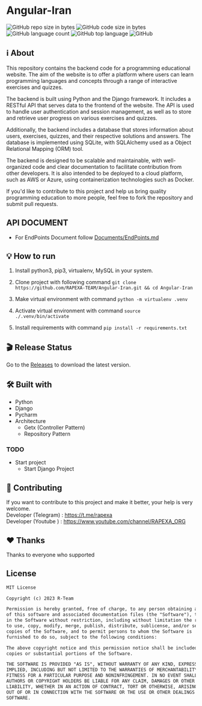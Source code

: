 # Angular-Iran

![GitHub repo size in bytes](https://img.shields.io/github/repo-size/RAPEXA-TEAM/Angular-Iran?color=red&label=repository%20size)
![GitHub code size in bytes](https://img.shields.io/github/languages/code-size/RAPEXA-TEAM/Angular-Iran?color=red)
![GitHub language count](https://img.shields.io/github/languages/count/RAPEXA-TEAM/Angular-Iran)
![GitHub top language](https://img.shields.io/github/languages/top/RAPEXA-TEAM/Angular-Iran)
![GitHub](https://img.shields.io/github/license/RAPEXA-TEAM/Angular-Iran?color=yellow)

## ℹ️ About

This repository contains the backend code for a programming educational website. The aim of the website is to offer a platform where users can learn programming languages and concepts through a range of interactive exercises and quizzes.

The backend is built using Python and the Django framework. It includes a RESTful API that serves data to the frontend of the website. The API is used to handle user authentication and session management, as well as to store and retrieve user progress on various exercises and quizzes.

Additionally, the backend includes a database that stores information about users, exercises, quizzes, and their respective solutions and answers. The database is implemented using SQLite, with SQLAlchemy used as a Object Relational Mapping (ORM) tool.

The backend is designed to be scalable and maintainable, with well-organized code and clear documentation to facilitate contribution from other developers. It is also intended to be deployed to a cloud platform, such as AWS or Azure, using containerization technologies such as Docker.

If you'd like to contribute to this project and help us bring quality programming education to more people, feel free to fork the repository and submit pull requests.

## API DOCUMENT

- For EndPoints Document follow [Documents/EndPoints.md](https://github.com/RAPEXA-TEAM/Angular-Iran/blob/main/Documents/EndPoints.md)

## 💡 How to run

1. Install python3, pip3, virtualenv, MySQL in your system.

2. Clone project with following command `git clone https://github.com/RAPEXA-TEAM/Angular-Iran.git && cd Angular-Iran`  

3. Make virtual environment with command  `python -m virtualenv .venv`

4. Activate virtual environment with command `source ./.venv/bin/activate`

5. Install requirements with command `pip install -r requirements.txt`

## 🎬 Release Status

Go to the [Releases](https://github.com/RAPEXA-TEAM/Angular-Iran/releases) to download the latest version.

## 🛠 Built with

- Python
- Django
- Pycharm
- Architecture
  - Getx (Controller Pattern)
  - Repository Pattern

### TODO

- Start project
  - Start Django Project

## 👑 Contributing

If you want to contribute to this project and make it better, your help is very welcome. </br>
Developer (Telegram) : <https://t.me/rapexa> </br>
Developer (Youtube ) : <https://www.youtube.com/channel/RAPEXA_ORG>

## ❤️ Thanks

Thanks to everyone who supported

## License

```xml
MIT License

Copyright (c) 2023 R-Team

Permission is hereby granted, free of charge, to any person obtaining a copy
of this software and associated documentation files (the "Software"), to deal
in the Software without restriction, including without limitation the rights
to use, copy, modify, merge, publish, distribute, sublicense, and/or sell
copies of the Software, and to permit persons to whom the Software is
furnished to do so, subject to the following conditions:

The above copyright notice and this permission notice shall be included in all
copies or substantial portions of the Software.

THE SOFTWARE IS PROVIDED "AS IS", WITHOUT WARRANTY OF ANY KIND, EXPRESS OR
IMPLIED, INCLUDING BUT NOT LIMITED TO THE WARRANTIES OF MERCHANTABILITY,
FITNESS FOR A PARTICULAR PURPOSE AND NONINFRINGEMENT. IN NO EVENT SHALL THE
AUTHORS OR COPYRIGHT HOLDERS BE LIABLE FOR ANY CLAIM, DAMAGES OR OTHER
LIABILITY, WHETHER IN AN ACTION OF CONTRACT, TORT OR OTHERWISE, ARISING FROM,
OUT OF OR IN CONNECTION WITH THE SOFTWARE OR THE USE OR OTHER DEALINGS IN THE
SOFTWARE.
```
